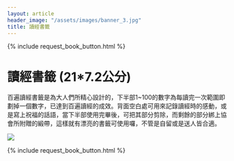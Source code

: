 ```yaml
---
layout: article
header_image: "/assets/images/banner_3.jpg"
title: 讀經書籤
---
```


{% include request_book_button.html %}

# 讀經書籤 (21*7.2公分)

百遍讀經書籤是為大人們所精心設計的，下半部1~100的數字為每讀完一次範圍即劃掉一個數字，已達到百遍讀經的成效。背面空白處可用來記錄讀經時的感動，或是寫上祝福的話語，當下半部使用完畢後，可把其部分剪除，而剩餘的部分綁上協會所附贈的緞帶，這樣就有漂亮的書籤可使用囉，不管是自留或是送人皆合適。

![]({{site.baseurl}}/assets/images/books/讀經書籤.jpg)
 
{% include request_book_button.html %}
